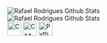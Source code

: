 <img align="center" alt="Rafael Rodrigues Github Stats" src="https://github-readme-stats.vercel.app/api?username=rafael-rm&show_icons=true&theme=github_dark&count_private=true"/>
<br>
<img align="center" alt="Rafael Rodrigues Github Stats" src="https://github-readme-stats.vercel.app/api/top-langs/?username=rafael-rm&theme=github_dark&count_private=true"/>
<br>

<div class="languages">
  <img align="center" title="C" alt="C" width="32px" src="https://cdn.jsdelivr.net/gh/devicons/devicon/icons/c/c-original.svg"/>
  <img align="center" title="C++" alt="C++" width="32px" src="https://cdn.jsdelivr.net/gh/devicons/devicon/icons/cplusplus/cplusplus-original.svg"/>
  <img align="center" title="Python alt="Python" width="32px" src="https://cdn.jsdelivr.net/gh/devicons/devicon/icons/python/python-original.svg"/>
</div>


